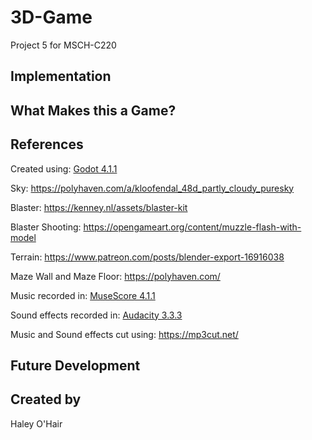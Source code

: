 # 3D-Game
Project 5 for MSCH-C220

## Implementation

## What Makes this a Game?

## References
Created using: [Godot 4.1.1](https://godotengine.org/download)

Sky: https://polyhaven.com/a/kloofendal_48d_partly_cloudy_puresky

Blaster: https://kenney.nl/assets/blaster-kit 

Blaster Shooting: https://opengameart.org/content/muzzle-flash-with-model 

Terrain: https://www.patreon.com/posts/blender-export-16916038

Maze Wall and Maze Floor: https://polyhaven.com/ 

Music recorded in: [MuseScore 4.1.1](https://musescore.org/en)

Sound effects recorded in: [Audacity 3.3.3](https://www.audacityteam.org/)

Music and Sound effects cut using: https://mp3cut.net/
## Future Development

## Created by
Haley O'Hair
